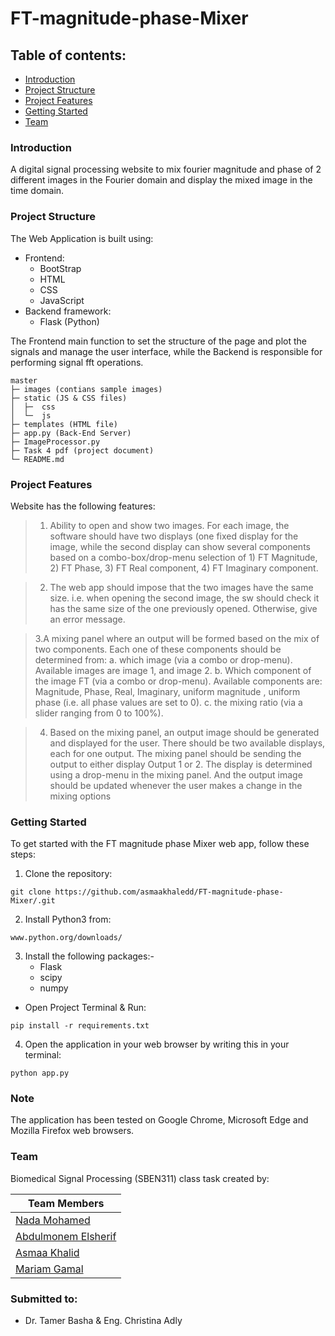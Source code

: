 # FT-magnitude-phase-Mixer
## Table of contents:
- [Introduction](#introduction)
- [Project Structure](#project-structure)
- [Project Features](#project-features)
- [Getting Started](#getting-started)
- [Team](#team)


### Introduction
A digital signal processing website to mix fourier magnitude and phase of 2 different images in the Fourier domain and display the mixed image in the time domain. 

### Project Structure
The Web Application is built using:
- Frontend:
  - BootStrap
  - HTML
  - CSS
  - JavaScript
- Backend framework:
  - Flask (Python)

The Frontend main function to set the structure of the page and plot the signals and manage
the user interface, while the Backend is responsible for performing signal fft operations.

```
master
├─ images (contians sample images)
├─ static (JS & CSS files)
│  ├─  css
│  └─  js
├─ templates (HTML file)
├─ app.py (Back-End Server)
├─ ImageProcessor.py 
├─ Task 4 pdf (project document)
└─ README.md
```

### Project Features
Website has the following features:
> 1. Ability to open and show two images. For each image, the software should have two displays (one fixed display 
for the image, while the second display can show several components based on a combo-box/drop-menu 
selection of 1) FT Magnitude, 2) FT Phase, 3) FT Real component, 4) FT Imaginary component.

> 2.  The web app should impose that the two images have the same size. i.e. when opening the second image, 
the sw should check it has the same size of the one previously opened. Otherwise, give an error message.

> 3.A mixing panel where an output will be formed based on the mix of two components. Each one of these 
components should be determined from:
a. which image (via a combo or drop-menu). Available images are image 1, and image 2.
b. Which component of the image FT (via a combo or drop-menu). Available components are: Magnitude, 
Phase, Real, Imaginary, uniform magnitude , uniform phase (i.e. all 
phase values are set to 0).
c. the mixing ratio (via a slider ranging from 0 to 100%).

> 4. Based on the mixing panel, an output image should be generated and displayed for the user. There should be 
two available displays, each for one output. The mixing panel should be sending the output to either display Output 1 or 2. The display is determined using a drop-menu in the mixing panel. And the output image should be updated whenever the user makes a change in the mixing options

### Getting Started
To get started with the FT magnitude phase Mixer web app, follow these steps:

1. Clone the repository:
``` 
git clone https://github.com/asmaakhaledd/FT-magnitude-phase-Mixer/.git
``` 
2. Install Python3 from:
``` 
www.python.org/downloads/
```
3. Install the following packages:-
   - Flask
   - scipy
   - numpy
 - Open Project Terminal & Run:
```
pip install -r requirements.txt
```
4. Open the application in your web browser by writing this in your terminal:
```
python app.py
```

### Note
The application has been tested on Google Chrome, Microsoft Edge and Mozilla Firefox web browsers.

### Team
Biomedical Signal Processing (SBEN311) class task created by:

| Team Members                                  
|-------------------------------------------------------
| [Nada Mohamed](https://github.com/NadaAlfowey)
| [Abdulmonem Elsherif](https://github.com/AbdulmonemElsherif)   
| [Asmaa Khalid](https://github.com/asmaakhaledd) 
| [Mariam Gamal](https://github.com/mariamgamal70)
      

     

### Submitted to:
- Dr. Tamer Basha & Eng. Christina Adly
